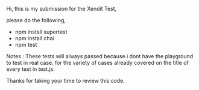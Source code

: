 Hi, this is my submission for the Xendit Test,

please do the following,
- npm install supertest
- npm install chai
- npm test

Notes : 
These tests will always passed because i dont have the playground to test in real case.
for the variety of cases already covered on the title of every test in test.js.


Thanks for taking your time to review this code.
